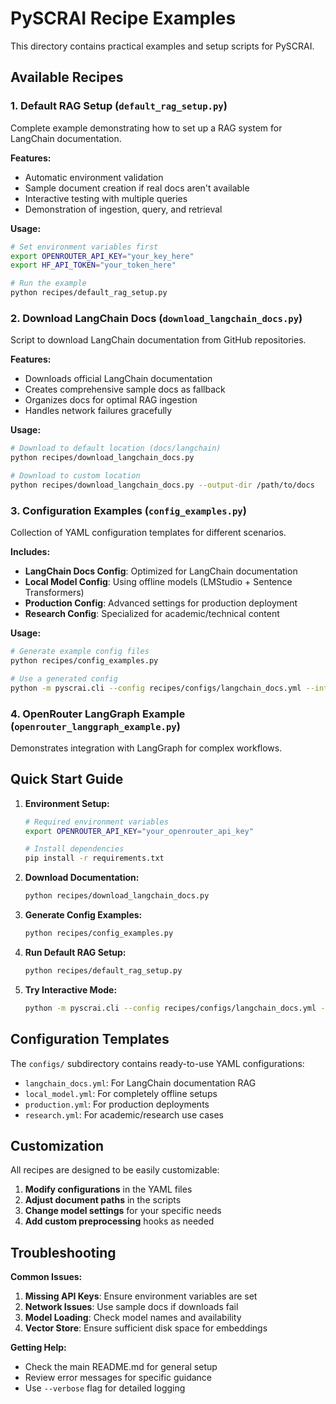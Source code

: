 # PySCRAI Recipe Examples

This directory contains practical examples and setup scripts for PySCRAI.

## Available Recipes

### 1. Default RAG Setup (`default_rag_setup.py`)
Complete example demonstrating how to set up a RAG system for LangChain documentation.

**Features:**
- Automatic environment validation
- Sample document creation if real docs aren't available
- Interactive testing with multiple queries
- Demonstration of ingestion, query, and retrieval

**Usage:**
```bash
# Set environment variables first
export OPENROUTER_API_KEY="your_key_here"
export HF_API_TOKEN="your_token_here"

# Run the example
python recipes/default_rag_setup.py
```

### 2. Download LangChain Docs (`download_langchain_docs.py`)
Script to download LangChain documentation from GitHub repositories.

**Features:**
- Downloads official LangChain documentation
- Creates comprehensive sample docs as fallback
- Organizes docs for optimal RAG ingestion
- Handles network failures gracefully

**Usage:**
```bash
# Download to default location (docs/langchain)
python recipes/download_langchain_docs.py

# Download to custom location
python recipes/download_langchain_docs.py --output-dir /path/to/docs
```

### 3. Configuration Examples (`config_examples.py`)
Collection of YAML configuration templates for different scenarios.

**Includes:**
- **LangChain Docs Config**: Optimized for LangChain documentation
- **Local Model Config**: Using offline models (LMStudio + Sentence Transformers)
- **Production Config**: Advanced settings for production deployment
- **Research Config**: Specialized for academic/technical content

**Usage:**
```bash
# Generate example config files
python recipes/config_examples.py

# Use a generated config
python -m pyscrai.cli --config recipes/configs/langchain_docs.yml --interactive
```

### 4. OpenRouter LangGraph Example (`openrouter_langgraph_example.py`)
Demonstrates integration with LangGraph for complex workflows.

## Quick Start Guide

1. **Environment Setup:**
   ```bash
   # Required environment variables
   export OPENROUTER_API_KEY="your_openrouter_api_key"
   
   # Install dependencies
   pip install -r requirements.txt
   ```

2. **Download Documentation:**
   ```bash
   python recipes/download_langchain_docs.py
   ```

3. **Generate Config Examples:**
   ```bash
   python recipes/config_examples.py
   ```

4. **Run Default RAG Setup:**
   ```bash
   python recipes/default_rag_setup.py
   ```

5. **Try Interactive Mode:**
   ```bash
   python -m pyscrai.cli --config recipes/configs/langchain_docs.yml --interactive
   ```

## Configuration Templates

The `configs/` subdirectory contains ready-to-use YAML configurations:

- `langchain_docs.yml`: For LangChain documentation RAG
- `local_model.yml`: For completely offline setups
- `production.yml`: For production deployments
- `research.yml`: For academic/research use cases

## Customization

All recipes are designed to be easily customizable:

1. **Modify configurations** in the YAML files
2. **Adjust document paths** in the scripts
3. **Change model settings** for your specific needs
4. **Add custom preprocessing** hooks as needed

## Troubleshooting

**Common Issues:**

1. **Missing API Keys**: Ensure environment variables are set
2. **Network Issues**: Use sample docs if downloads fail
3. **Model Loading**: Check model names and availability
4. **Vector Store**: Ensure sufficient disk space for embeddings

**Getting Help:**

- Check the main README.md for general setup
- Review error messages for specific guidance
- Use `--verbose` flag for detailed logging
